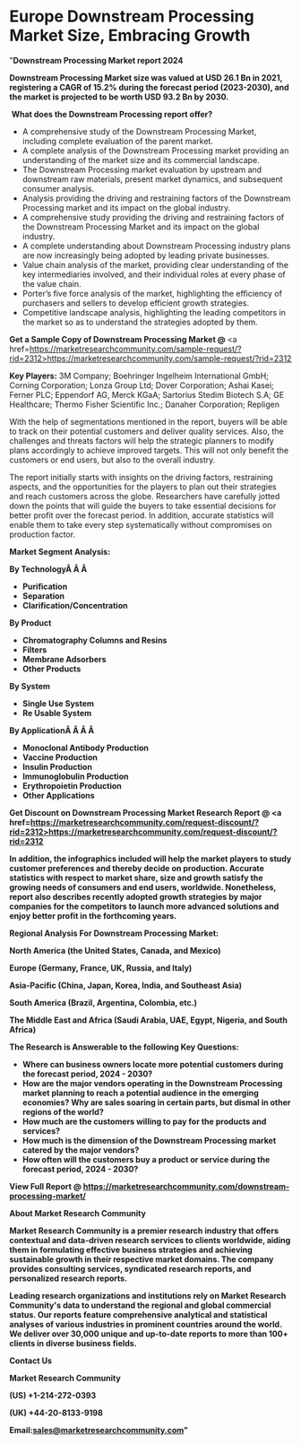 # Europe Downstream Processing Market Size, Embracing Growth
"<strong>Downstream Processing Market report 2024</strong>

<strong>Downstream Processing Market size was valued at USD 26.1 Bn in 2021, registering a CAGR of 15.2% during the forecast period (2023-2030), and the market is projected to be worth USD 93.2 Bn by 2030.</strong>

 <strong><b>What does the Downstream Processing report offer?</b></strong>
<ul>
  <li>A comprehensive study of the Downstream Processing Market, including complete evaluation of the parent market.</li>
  <li>A complete analysis of the Downstream Processing market providing an understanding of the market size and its commercial landscape.</li>
  <li>The Downstream Processing market evaluation by upstream and downstream raw materials, present market dynamics, and subsequent consumer analysis.</li>
  <li>Analysis providing the driving and restraining factors of the Downstream Processing market and its impact on the global industry.</li>
  <li>A comprehensive study providing the driving and restraining factors of the Downstream Processing Market and its impact on the global industry.</li>
  <li>A complete understanding about Downstream Processing industry plans are now increasingly being adopted by leading private businesses.</li>
  <li>Value chain analysis of the market, providing clear understanding of the key intermediaries involved, and their individual roles at every phase of the value chain.</li>
  <li>Porter’s five force analysis of the market, highlighting the efficiency of purchasers and sellers to develop efficient growth strategies.</li>
  <li>Competitive landscape analysis, highlighting the leading competitors in the market so as to understand the strategies adopted by them.</li>
</ul>

<strong>Get a Sample Copy of Downstream Processing Market @ </strong><a href=https://marketresearchcommunity.com/sample-request/?rid=2312><u>https://marketresearchcommunity.com/sample-request/?rid=2312</u></a>

<strong>Key Players:</strong> 
3M Company; Boehringer Ingelheim International GmbH; Corning Corporation; Lonza Group Ltd; Dover Corporation; Ashai Kasei; Ferner PLC; Eppendorf AG, Merck KGaA; Sartorius Stedim Biotech S.A; GE Healthcare; Thermo Fisher Scientific Inc.; Danaher Corporation; Repligen

With the help of segmentations mentioned in the report, buyers will be able to track on their potential customers and deliver quality services. Also, the challenges and threats factors will help the strategic planners to modify plans accordingly to achieve improved targets. This will not only benefit the customers or end users, but also to the overall industry.

The report initially starts with insights on the driving factors, restraining aspects, and the opportunities for the players to plan out their strategies and reach customers across the globe. Researchers have carefully jotted down the points that will guide the buyers to take essential decisions for better profit over the forecast period. In addition, accurate statistics will enable them to take every step systematically without compromises on production factor.

<strong>Market Segment Analysis:</strong>


<strong><strong>By TechnologyÂ Â Â  </strong></h4>
<ul>
 	<li>Purification</li>
 	<li>Separation</li>
 	<li>Clarification/Concentration</li>
</ul>
<strong><strong>By Product </strong></h4>
<ul>
 	<li>Chromatography Columns and Resins</li>
 	<li>Filters</li>
 	<li>Membrane Adsorbers</li>
 	<li>Other Products</li>
</ul>
<strong><strong>By System </strong></h4>
<ul>
 	<li>Single Use System</li>
 	<li>Re Usable System</li>
</ul>
<strong><strong>By ApplicationÂ Â Â Â  </strong></h4>
<ul>
 	<li>Monoclonal Antibody Production</li>
 	<li>Vaccine Production</li>
 	<li>Insulin Production</li>
 	<li>Immunoglobulin Production</li>
 	<li>Erythropoietin Production</li>
 	<li>Other Applications</li>
</ul>

<strong>Get Discount on Downstream Processing Market Research Report @ </b></strong><a href=https://marketresearchcommunity.com/request-discount/?rid=2312><u>https://marketresearchcommunity.com/request-discount/?rid=2312</u></a>

In addition, the infographics included will help the market players to study customer preferences and thereby decide on production. Accurate statistics with respect to market share, size and growth satisfy the growing needs of consumers and end users, worldwide. Nonetheless, report also describes recently adopted growth strategies by major companies for the competitors to launch more advanced solutions and enjoy better profit in the forthcoming years.

<strong>Regional Analysis For Downstream Processing Market:</strong>

<strong>North America</strong> (the United States, Canada, and Mexico)

<strong>Europe</strong> (Germany, France, UK, Russia, and Italy)

<strong>Asia-Pacific</strong> (China, Japan, Korea, India, and Southeast Asia)

<strong>South America</strong> (Brazil, Argentina, Colombia, etc.)

<strong>The Middle East and Africa</strong> (Saudi Arabia, UAE, Egypt, Nigeria, and South Africa)

<strong>The Research is Answerable to the following Key Questions:</strong>
<ul>
 	<li>Where can business owners locate more potential customers during the forecast period, 2024 - 2030?</li>
 	<li>How are the major vendors operating in the Downstream Processing market planning to reach a potential audience in the emerging economies? Why are sales soaring in certain parts, but dismal in other regions of the world?</li>
 	<li>How much are the customers willing to pay for the products and services?</li>
 	<li>How much is the dimension of the Downstream Processing market catered by the major vendors?</li>
 	<li>How often will the customers buy a product or service during the forecast period, 2024 - 2030?</li>
</ul>

<strong>View Full Report @</strong> <a href=https://marketresearchcommunity.com/downstream-processing-market/>https://marketresearchcommunity.com/downstream-processing-market/</a>

<strong>About Market Research Community</strong>

Market Research Community is a premier research industry that offers contextual and data-driven research services to clients worldwide, aiding them in formulating effective business strategies and achieving sustainable growth in their respective market domains. The company provides consulting services, syndicated research reports, and personalized research reports.

Leading research organizations and institutions rely on Market Research Community's data to understand the regional and global commercial status. Our reports feature comprehensive analytical and statistical analyses of various industries in prominent countries around the world. We deliver over 30,000 unique and up-to-date reports to more than 100+ clients in diverse business fields.

<strong>Contact Us</strong>

<strong>Market Research Community</strong>

(US) +1-214-272-0393

(UK) +44-20-8133-9198

<strong>Email:</strong>sales@marketresearchcommunity.com"
